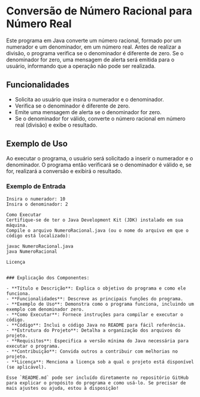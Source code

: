 # Conversão de Número Racional para Número Real

Este programa em Java converte um número racional, formado por um numerador e um denominador, em um número real. Antes de realizar a divisão, o programa verifica se o denominador é diferente de zero. Se o denominador for zero, uma mensagem de alerta será emitida para o usuário, informando que a operação não pode ser realizada.

## Funcionalidades

- Solicita ao usuário que insira o numerador e o denominador.
- Verifica se o denominador é diferente de zero.
- Emite uma mensagem de alerta se o denominador for zero.
- Se o denominador for válido, converte o número racional em número real (divisão) e exibe o resultado.

## Exemplo de Uso

Ao executar o programa, o usuário será solicitado a inserir o numerador e o denominador. O programa então verificará se o denominador é válido e, se for, realizará a conversão e exibirá o resultado.

### Exemplo de Entrada

```text
Insira o numerador: 10
Insira o denominador: 2

Como Executar
Certifique-se de ter o Java Development Kit (JDK) instalado em sua máquina.
Compile o arquivo NumeroRacional.java (ou o nome do arquivo em que o código está localizado):

javac NumeroRacional.java
java NumeroRacional

Licença


### Explicação dos Componentes:

- **Título e Descrição**: Explica o objetivo do programa e como ele funciona.
- **Funcionalidades**: Descreve as principais funções do programa.
- **Exemplo de Uso**: Demonstra como o programa funciona, incluindo um exemplo com denominador zero.
- **Como Executar**: Fornece instruções para compilar e executar o código.
- **Código**: Inclui o código Java no README para fácil referência.
- **Estrutura do Projeto**: Detalha a organização dos arquivos do projeto.
- **Requisitos**: Especifica a versão mínima do Java necessária para executar o programa.
- **Contribuição**: Convida outros a contribuir com melhorias no projeto.
- **Licença**: Menciona a licença sob a qual o projeto está disponível (se aplicável).

Esse `README.md` pode ser incluído diretamente no repositório GitHub para explicar o propósito do programa e como usá-lo. Se precisar de mais ajustes ou ajuda, estou à disposição!
